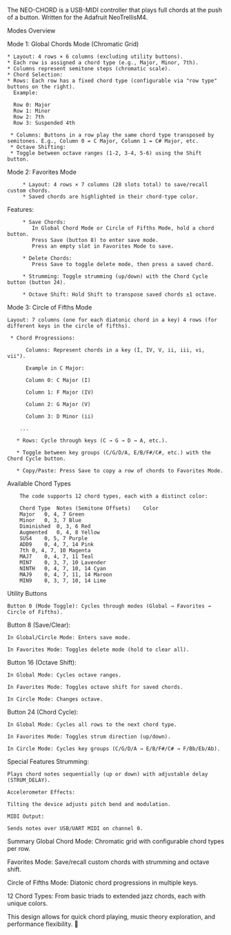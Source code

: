 The NEO-CHORD is a USB-MIDI controller that plays full chords at the push of a button.  Written for the Adafruit NeoTrellisM4. 

Modes Overview
 
   Mode 1: Global Chords Mode (Chromatic Grid)
   
    * Layout: 4 rows × 6 columns (excluding utility buttons).
    * Each row is assigned a chord type (e.g., Major, Minor, 7th).
    * Columns represent semitone steps (chromatic scale).
    * Chord Selection:
    * Rows: Each row has a fixed chord type (configurable via "row type" buttons on the right).
      Example:

      Row 0: Major    
      Row 1: Minor
      Row 2: 7th
      Row 3: Suspended 4th

     * Columns: Buttons in a row play the same chord type transposed by semitones. E.g., Column 0 = C Major, Column 1 = C# Major, etc.
     * Octave Shifting:
     * Toggle between octave ranges (1-2, 3-4, 5-6) using the Shift button.

  Mode 2: Favorites Mode
  
         * Layout: 4 rows × 7 columns (28 slots total) to save/recall custom chords.
         * Saved chords are highlighted in their chord-type color.
 
  Features:

         * Save Chords:
            In Global Chord Mode or Circle of Fifths Mode, hold a chord button.
            Press Save (button 8) to enter save mode.
            Press an empty slot in Favorites Mode to save.
         
         * Delete Chords:
            Press Save to toggle delete mode, then press a saved chord.
      
         * Strumming: Toggle strumming (up/down) with the Chord Cycle button (button 24).
      
         * Octave Shift: Hold Shift to transpose saved chords ±1 octave.

  Mode 3: Circle of Fifths Mode
    
    Layout: 7 columns (one for each diatonic chord in a key) 4 rows (for different keys in the circle of fifths).

     * Chord Progressions:
     
          Columns: Represent chords in a key (I, IV, V, ii, iii, vi, vii°).
  
          Example in C Major:
  
          Column 0: C Major (I)
  
          Column 1: F Major (IV)
  
          Column 2: G Major (V)
  
          Column 3: D Minor (ii)

        ...

       * Rows: Cycle through keys (C → G → D → A, etc.).
    
       * Toggle between key groups (C/G/D/A, E/B/F#/C#, etc.) with the Chord Cycle button.
    
       * Copy/Paste: Press Save to copy a row of chords to Favorites Mode.



Available Chord Types
        
        The code supports 12 chord types, each with a distinct color:
        
        Chord Type	Notes (Semitone Offsets)	Color
        Major	0, 4, 7	Green
        Minor	0, 3, 7	Blue
        Diminished	0, 3, 6	Red
        Augmented	0, 4, 8	Yellow
        SUS4	0, 5, 7	Purple
        ADD9	0, 4, 7, 14	Pink
        7th	0, 4, 7, 10	Magenta
        MAJ7	0, 4, 7, 11	Teal
        MIN7	0, 3, 7, 10	Lavender
        NINTH	0, 4, 7, 10, 14	Cyan
        MAJ9	0, 4, 7, 11, 14	Maroon
        MIN9	0, 3, 7, 10, 14	Lime


Utility Buttons
 
    Button 0 (Mode Toggle): Cycles through modes (Global → Favorites → Circle of Fifths).
    
   Button 8 (Save/Clear):
    
    In Global/Circle Mode: Enters save mode.
    
    In Favorites Mode: Toggles delete mode (hold to clear all).

   Button 16 (Octave Shift):
    
    In Global Mode: Cycles octave ranges.
    
    In Favorites Mode: Toggles octave shift for saved chords.
    
    In Circle Mode: Changes octave.
    
   Button 24 (Chord Cycle):
    
    In Global Mode: Cycles all rows to the next chord type.
    
    In Favorites Mode: Toggles strum direction (up/down).
    
    In Circle Mode: Cycles key groups (C/G/D/A → E/B/F#/C# → F/Bb/Eb/Ab).

Special Features
Strumming:

    Plays chord notes sequentially (up or down) with adjustable delay (STRUM_DELAY).
    
    Accelerometer Effects:
    
    Tilting the device adjusts pitch bend and modulation.
    
    MIDI Output:
    
    Sends notes over USB/UART MIDI on channel 0.

Summary
Global Chord Mode: Chromatic grid with configurable chord types per row.

Favorites Mode: Save/recall custom chords with strumming and octave shift.

Circle of Fifths Mode: Diatonic chord progressions in multiple keys.

12 Chord Types: From basic triads to extended jazz chords, each with unique colors.

This design allows for quick chord playing, music theory exploration, and performance flexibility. 🎹
